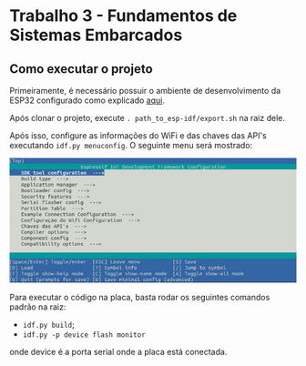 # Trabalho 3 - Fundamentos de Sistemas Embarcados

## Como executar o projeto

Primeiramente, é necessário possuir o ambiente de desenvolvimento da ESP32 configurado como
explicado [aqui](https://docs.espressif.com/projects/esp-idf/en/stable/get-started/). 

Após clonar o projeto, execute ```. path_to_esp-idf/export.sh``` na raiz dele.

Após isso, configure as informações do WiFi e
das chaves das API's executando ```idf.py menuconfig```.
O seguinte menu será mostrado:

![menu](https://raw.githubusercontent.com/joaorobson/embedded_systems/master/trabalho_3/menu.png)

Para executar o código na placa, basta rodar os seguintes comandos padrão na raiz:

* ```idf.py build```;
* ```idf.py -p device flash monitor```

onde device é a porta serial onde a placa está conectada.

